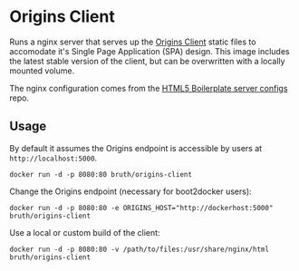 # Origins Client

Runs a nginx server that serves up the [Origins Client](https://github.com/cbmi/origins-client/) static files to accomodate it's Single Page Application (SPA) design. This image includes the latest stable version of the client, but can be overwritten with a locally mounted volume.

The nginx configuration comes from the [HTML5 Boilerplate server configs](https://github.com/h5bp/server-configs-nginx) repo.

## Usage

By default it assumes the Origins endpoint is accessible by users at `http://localhost:5000`.

```
docker run -d -p 8080:80 bruth/origins-client
```

Change the Origins endpoint (necessary for boot2docker users):

```
docker run -d -p 8080:80 -e ORIGINS_HOST="http://dockerhost:5000" bruth/origins-client
```

Use a local or custom build of the client:

```
docker run -d -p 8080:80 -v /path/to/files:/usr/share/nginx/html bruth/origins-client
```
